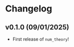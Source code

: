 # Changelog

<!--next-version-placeholder-->

## v0.1.0 (09/01/2025)

- First release of `num_theory`!